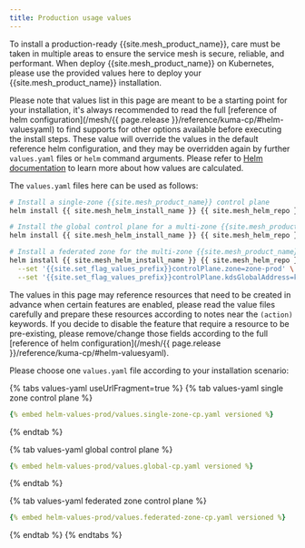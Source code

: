 ```yaml
---
title: Production usage values
---
```


To install a production-ready {{site.mesh_product_name}}, care must be taken in multiple areas to ensure the service mesh is secure, reliable, and performant. When deploy {{site.mesh_product_name}} on Kubernetes, please use the provided values here to deploy your {{site.mesh_product_name}} installation.

Please note that values list in this page are meant to be a starting point for your installation, it's always recommended to read the full [reference of helm configuration](/mesh/{{ page.release }}/reference/kuma-cp/#helm-valuesyaml) to find supports for other options available before executing the install steps. These value will override the values in the default reference helm configuration, and they may be overridden again by further `values.yaml` files or `helm` command arguments. Please refer to [Helm documentation](https://helm.sh/docs/chart_template_guide/values_files/) to learn more about how values are calculated.

The `values.yaml` files here can be used as follows:

```sh
# Install a single-zone {{site.mesh_product_name}} control plane
helm install {{ site.mesh_helm_install_name }} {{ site.mesh_helm_repo }} --namespace {{site.mesh_namespace}} -f ./values.single-zone-cp.yaml

# Install the global control plane for a multi-zone {{site.mesh_product_name}} control plane
helm install {{ site.mesh_helm_install_name }} {{ site.mesh_helm_repo }} --namespace {{site.mesh_namespace}} -f ./values.global-cp.yaml

# Install a federated zone for the multi-zone {{site.mesh_product_name}} control plane
helm install {{ site.mesh_helm_install_name }} {{ site.mesh_helm_repo }} --namespace {{site.mesh_namespace}} -f ./values.federated-zone-cp.yaml \
  --set '{{site.set_flag_values_prefix}}controlPlane.zone=zone-prod' \
  --set '{{site.set_flag_values_prefix}}controlPlane.kdsGlobalAddress=kds-global.example.com'
```

The values in this page may reference resources that need to be created in advance when certain features are enabled, please read the value files carefully and prepare these resources according to notes near the `(action)` keywords. If you decide to disable the feature that require a resource to be pre-existing, please remove/change those fields according to the full [reference of helm configuration](/mesh/{{ page.release }}/reference/kuma-cp/#helm-valuesyaml).

Please choose one `values.yaml` file according to your installation scenario:


{% tabs values-yaml useUrlFragment=true %}
{% tab values-yaml single zone control plane %}
```yaml
{% embed helm-values-prod/values.single-zone-cp.yaml versioned %}
```
{% endtab %}

{% tab values-yaml global control plane %}
```yaml
{% embed helm-values-prod/values.global-cp.yaml versioned %}
```
{% endtab %}

{% tab values-yaml federated zone control plane %}
```yaml
{% embed helm-values-prod/values.federated-zone-cp.yaml versioned %}
```
{% endtab %}
{% endtabs %}
